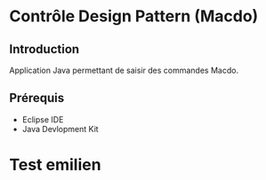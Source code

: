 # Contrôle Design Pattern (Macdo)

## Introduction
Application Java permettant de saisir des commandes Macdo.

## Prérequis
* Eclipse IDE
* Java Devlopment Kit

# Test emilien
